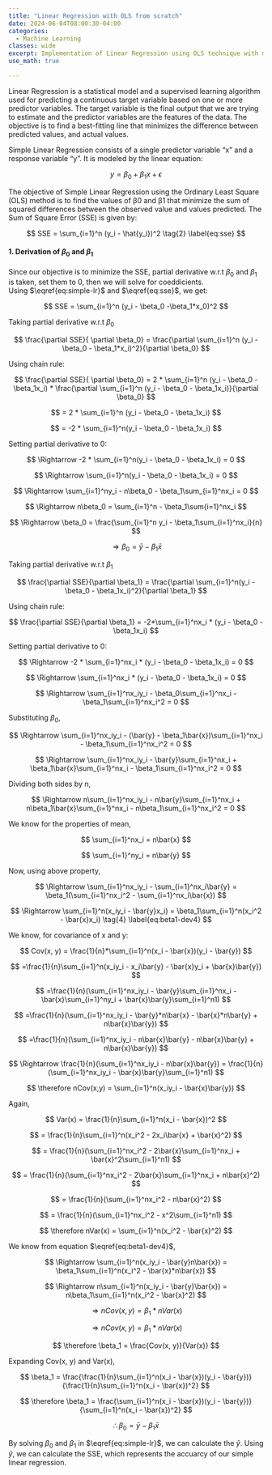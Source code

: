 ```yaml
---
title: "Linear Regression with OLS from scratch"
date: 2024-06-04T08:00:30-04:00
categories:
  - Machine Learning
classes: wide
excerpt: Implementation of Linear Regression using OLS technique with mathematical derivation.
use_math: true

---
```


Linear Regression is a statistical model and a supervised learning algorithm used for predicting a continuous target variable based on one or more predictor variables. The target variable is the final output that we are trying to estimate and the predictor variables are the features of the data. The objective is to find a best-fitting line that minimizes the difference between predicted values, and actual values. 

Simple Linear Regression consists of a single predictor variable “x” and a response variable “y”. It is modeled by the linear equation:

$$ 
y = \beta_0 + \beta_1x + \epsilon \tag{1} \label{eq:simple-lr}
$$

The objective of Simple Linear Regression using the Ordinary Least Square (OLS) method is to find the values of β0 and β1 that minimize the sum of squared differences between the observed value and values predicted. The Sum of Square Error (SSE) is given by:

$$
SSE = \sum_{i=1}^n (y_i - \hat{y_i})^2 \tag{2} \label{eq:sse}
$$

#### 1. Derivation of $\beta_0$ and $\beta_1$
Since our objective is to minimize the SSE, partial derivative w.r.t $\beta_0$ and $\beta_1$ is taken, set them to 0, then we will solve for coeddicients. <br>
Using $\eqref{eq:simple-lr}$ and $\eqref{eq:sse}$, we get:

$$
SSE = \sum_{i=1}^n (y_i - \beta_0 -\beta_1*x_0)^2
$$

Taking partial derivative w.r.t $\beta_0$

$$
\frac{\partial SSE}{ \partial \beta_0} = \frac{\partial \sum_{i=1}^n (y_i - \beta_0 - \beta_1*x_i)^2}{\partial \beta_0}
$$

Using chain rule:

$$
\frac{\partial SSE}{ \partial \beta_0} = 2 * \sum_{i=1}^n (y_i - \beta_0 - \beta_1x_i) * \frac{\partial \sum_{i=1}^n (y_i - \beta_0 - \beta_1x_i)}{\partial \beta_0}
$$

$$
= 2 * \sum_{i=1}^n (y_i - \beta_0 - \beta_1x_i)
$$

$$
= -2 * \sum_{i=1}^n(y_i - \beta_0 - \beta_1x_i)
$$

Setting partial derivative to 0:

$$
\Rightarrow -2 * \sum_{i=1}^n(y_i - \beta_0 - \beta_1x_i) = 0
$$

$$
\Rightarrow \sum_{i=1}^n(y_i - \beta_0 - \beta_1x_i) = 0
$$

$$
\Rightarrow \sum_{i=1}^ny_i - n\beta_0 - \beta_1\sum_{i=1}^nx_i = 0
$$

$$
\Rightarrow n\beta_0 = \sum_{i=1}^n - \beta_1\sum{i=1}^nx_i
$$

$$
\Rightarrow \beta_0 = \frac{\sum_{i=1}^n y_i - \beta_1\sum_{i=1}^nx_i}{n}
$$

$$
\Rightarrow \beta_0 = \bar{y} - \beta_1\bar{x} \tag{3} \label{eq:beta0} 
$$

Taking partial derivative w.r.t $\beta_1$

$$
\frac{\partial SSE}{\partial \beta_1} = \frac{\partial \sum_{i=1}^n(y_i - \beta_0 - \beta_1x_i)^2}{\partial \beta_1}
$$

Using chain rule:

$$
\frac{\partial SSE}{\partial \beta_1} = -2*\sum_{i=1}^nx_i * (y_i - \beta_0 - \beta_1x_i)
$$

Setting partial derivative to 0:

$$
\Rightarrow -2 * \sum_{i=1}^nx_i * (y_i - \beta_0 - \beta_1x_i) = 0
$$

$$
\Rightarrow \sum_{i=1}^nx_i * (y_i - \beta_0 - \beta_1x_i) = 0
$$

$$
\Rightarrow \sum_{i=1}^nx_iy_i - \beta_0\sum_{i=1}^nx_i - \beta_1\sum_{i=1}^nx_i^2 = 0
$$

Substituting $\beta_0$,

$$
\Rightarrow \sum_{i=1}^nx_iy_i - (\bar{y} - \beta_1\bar{x})\sum_{i=1}^nx_i - \beta_1\sum_{i=1}^nx_i^2 = 0
$$

$$
\Rightarrow \sum_{i=1}^nx_iy_i - \bar{y}\sum_{i=1}^nx_i + \beta_1\bar{x}\sum_{i=1}^nx_i - \beta_1\sum_{i=1}^nx_i^2 = 0
$$

Dividing both sides by n,

$$
\Rightarrow n\sum_{i=1}^nx_iy_i - n\bar{y}\sum_{i=1}^nx_i + n\beta_1\bar{x}\sum_{i=1}^nx_i - n\beta_1\sum_{i=1}^nx_i^2 = 0
$$

We know for the properties of mean,

$$
\sum_{i=1}^nx_i = n\bar{x}
$$

$$
\sum_{i=1}^ny_i = n\bar{y}
$$

Now, using above property,

$$
\Rightarrow \sum_{i=1}^nx_iy_i - \sum_{i=1}^nx_i\bar{y} = \beta_1(\sum_{i=1}^nx_i^2 - \sum_{i=1}^nx_i\bar{x})
$$

$$
\Rightarrow \sum_{i=1}^n(x_iy_i - \bar{y}x_i) = \beta_1\sum_{i=1}^n(x_i^2 - \bar{x}x_i) \tag{4} \label{eq:beta1-dev4}
$$

We know, for covariance of x and y:

$$
Cov(x, y) = \frac{1}{n}*\sum_{i=1}^n(x_i - \bar{x})(y_i - \bar{y})
$$

$$
=\frac{1}{n}\sum_{i=1}^n(x_iy_i - x_i\bar{y} - \bar{x}y_i + \bar{x}\bar{y})
$$

$$
=\frac{1}{n}(\sum_{i=1}^nx_iy_i - \bar{y}\sum_{i=1}^nx_i - \bar{x}\sum_{i=1}^ny_i + \bar{x}\bar{y}\sum_{i=1}^n1)
$$

$$
=\frac{1}{n}(\sum_{i=1}^nx_iy_i - \bar{y}*n\bar{x} - \bar{x}*n\bar{y} + n\bar{x}\bar{y})
$$

$$
=\frac{1}{n}(\sum_{i=1}^nx_iy_i - n\bar{x}\bar{y} - n\bar{x}\bar{y} + n\bar{x}\bar{y})
$$

$$
\Rightarrow \frac{1}{n}(\sum_{i=1}^nx_iy_i - n\bar{x}\bar{y}) = \frac{1}{n}(\sum_{i=1}^nx_iy_i - \bar{x}\bar{y}\sum_{i=1}^n1)
$$

$$
\therefore nCov(x,y) = \sum_{i=1}^n(x_iy_i - \bar{x}\bar{y})
$$

Again,

$$
Var(x) = \frac{1}{n}\sum_{i=1}^n(x_i - \bar{x})^2
$$

$$
= \frac{1}{n}\sum_{i=1}^n(x_i^2 - 2x_i\bar{x} + \bar{x}^2)
$$

$$
= \frac{1}{n}(\sum_{i=1}^nx_i^2 - 2\bar{x}\sum_{i=1}^nx_i + \bar{x}^2\sum_{i=1}^n1)
$$

$$
= \frac{1}{n}(\sum_{i=1}^nx_i^2 - 2\bar{x}\sum_{i=1}^nx_i + n\bar{x}^2)
$$

$$
= \frac{1}{n}(\sum_{i=1}^nx_i^2 - n\bar{x}^2)
$$

$$
= \frac{1}{n}(\sum_{i=1}^nx_i^2 - x^2\sum_{i=1}^n1)
$$

$$
\therefore nVar(x) = \sum_{i=1}^n(x_i^2 - \bar{x}^2)
$$

We know from equation $\eqref{eq:beta1-dev4}$,

$$
\Rightarrow \sum_{i=1}^n(x_iy_i - \bar{y}n\bar{x}) = \beta_1\sum_{i=1}^n(x_i^2 - \bar{x}*n\bar{x})
$$

$$
\Rightarrow n\sum_{i=1}^n(x_iy_i - \bar{y}\bar{x}) = n\beta_1\sum_{i=1}^n(x_i^2 - \bar{x}^2)
$$

$$
\Rightarrow nCov(x, y) = \beta_1*nVar(x)
$$

$$
\Rightarrow nCov(x, y) = \beta_1*nVar(x)
$$

$$
\therefore \beta_1 = \frac{Cov(x, y)}{Var(x)}
$$

Expanding Cov(x, y) and Var(x),

$$
\beta_1 = \frac{\frac{1}{n}\sum_{i=1}^n(x_i - \bar{x})(y_i - \bar{y})}{\frac{1}{n}\sum_{i=1}^n(x_i - \bar{x})^2}
$$

$$
\therefore \beta_1 = \frac{\sum_{i=1}^n(x_i - \bar{x})(y_i - \bar{y})}{\sum_{i=1}^n(x_i - \bar{x})^2}
$$

$$
\therefore \beta_0 = \bar{y} - \beta_1\bar{x}
$$

By solving $\beta_0$ and $\beta_1$ in $\eqref{eq:simple-lr}$, we can calculate the $\hat{y}$. Using $\hat{y}$, we can calculate the SSE, which represents the accuarcy of our simple linear regression.